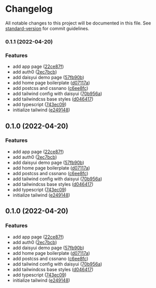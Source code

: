 # Changelog

All notable changes to this project will be documented in this file. See [standard-version](https://github.com/conventional-changelog/standard-version) for commit guidelines.

### 0.1.1 (2022-04-20)


### Features

* add app page ([22ce87f](https://github.com/raslan/muchfund/commit/22ce87fad3ab2e791395bccc52b08d4d7d050c92))
* add auth0 ([2ec7bcb](https://github.com/raslan/muchfund/commit/2ec7bcb6455498d145bb760b47a863087aa12323))
* add daisyui demo page ([57fb90b](https://github.com/raslan/muchfund/commit/57fb90b67f9099d572e5ba1227c5b1a47fb87e5e))
* add home page boilerplate ([d07117a](https://github.com/raslan/muchfund/commit/d07117a4d0c5bec7289c7438c82beaf28816fa7b))
* add postcss and cssnano ([c6ee8fc](https://github.com/raslan/muchfund/commit/c6ee8fca5e5a19d2a802e2502f92b8c6b3c71ec8))
* add tailwind config with daisyui ([70b956a](https://github.com/raslan/muchfund/commit/70b956abeb21b23c426864657a84f0981e73edd0))
* add tailwindcss base styles ([d046417](https://github.com/raslan/muchfund/commit/d046417718fe3b408adca6019b46c2e61a3f1110))
* add typescript ([743ec09](https://github.com/raslan/muchfund/commit/743ec095f119460fc89521f289102438069edfba))
* initialize tailwind ([e249148](https://github.com/raslan/muchfund/commit/e249148cf366ace522bd17609efd720ace9421fb))

## 0.1.0 (2022-04-20)


### Features

* add app page ([22ce87f](https://github.com/raslan/muchfund/commit/22ce87fad3ab2e791395bccc52b08d4d7d050c92))
* add auth0 ([2ec7bcb](https://github.com/raslan/muchfund/commit/2ec7bcb6455498d145bb760b47a863087aa12323))
* add daisyui demo page ([57fb90b](https://github.com/raslan/muchfund/commit/57fb90b67f9099d572e5ba1227c5b1a47fb87e5e))
* add home page boilerplate ([d07117a](https://github.com/raslan/muchfund/commit/d07117a4d0c5bec7289c7438c82beaf28816fa7b))
* add postcss and cssnano ([c6ee8fc](https://github.com/raslan/muchfund/commit/c6ee8fca5e5a19d2a802e2502f92b8c6b3c71ec8))
* add tailwind config with daisyui ([70b956a](https://github.com/raslan/muchfund/commit/70b956abeb21b23c426864657a84f0981e73edd0))
* add tailwindcss base styles ([d046417](https://github.com/raslan/muchfund/commit/d046417718fe3b408adca6019b46c2e61a3f1110))
* add typescript ([743ec09](https://github.com/raslan/muchfund/commit/743ec095f119460fc89521f289102438069edfba))
* initialize tailwind ([e249148](https://github.com/raslan/muchfund/commit/e249148cf366ace522bd17609efd720ace9421fb))

## 0.1.0 (2022-04-20)


### Features

* add app page ([22ce87f](https://github.com/raslan/muchfund/commit/22ce87fad3ab2e791395bccc52b08d4d7d050c92))
* add auth0 ([2ec7bcb](https://github.com/raslan/muchfund/commit/2ec7bcb6455498d145bb760b47a863087aa12323))
* add daisyui demo page ([57fb90b](https://github.com/raslan/muchfund/commit/57fb90b67f9099d572e5ba1227c5b1a47fb87e5e))
* add home page boilerplate ([d07117a](https://github.com/raslan/muchfund/commit/d07117a4d0c5bec7289c7438c82beaf28816fa7b))
* add postcss and cssnano ([c6ee8fc](https://github.com/raslan/muchfund/commit/c6ee8fca5e5a19d2a802e2502f92b8c6b3c71ec8))
* add tailwind config with daisyui ([70b956a](https://github.com/raslan/muchfund/commit/70b956abeb21b23c426864657a84f0981e73edd0))
* add tailwindcss base styles ([d046417](https://github.com/raslan/muchfund/commit/d046417718fe3b408adca6019b46c2e61a3f1110))
* add typescript ([743ec09](https://github.com/raslan/muchfund/commit/743ec095f119460fc89521f289102438069edfba))
* initialize tailwind ([e249148](https://github.com/raslan/muchfund/commit/e249148cf366ace522bd17609efd720ace9421fb))
